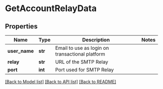# GetAccountRelayData

## Properties
Name | Type | Description | Notes
------------ | ------------- | ------------- | -------------
**user_name** | **str** | Email to use as login on transactional platform | 
**relay** | **str** | URL of the SMTP Relay | 
**port** | **int** | Port used for SMTP Relay | 

[[Back to Model list]](../README.md#documentation-for-models) [[Back to API list]](../README.md#documentation-for-api-endpoints) [[Back to README]](../README.md)


